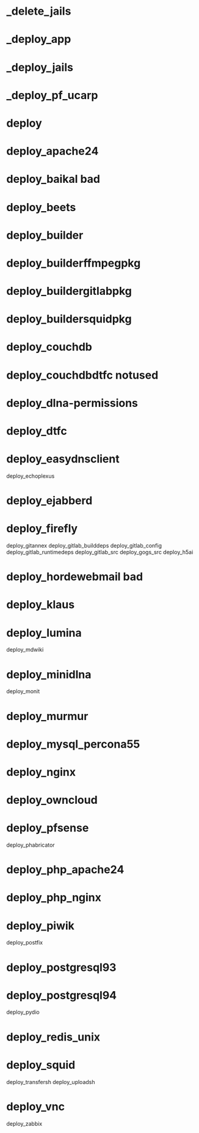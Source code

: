 # _delete_jails
# _deploy_app
# _deploy_jails
# _deploy_pf_ucarp
# deploy
# deploy_apache24
# deploy_baikal             bad
# deploy_beets
# deploy_builder
# deploy_builderffmpegpkg
# deploy_buildergitlabpkg
# deploy_buildersquidpkg
# deploy_couchdb
# deploy_couchdbdtfc        notused
# deploy_dlna-permissions
# deploy_dtfc
# deploy_easydnsclient
deploy_echoplexus
# deploy_ejabberd
# deploy_firefly
deploy_gitannex
deploy_gitlab_builddeps
deploy_gitlab_config
deploy_gitlab_runtimedeps
deploy_gitlab_src
deploy_gogs_src
deploy_h5ai
# deploy_hordewebmail       bad
# deploy_klaus
# deploy_lumina
deploy_mdwiki
# deploy_minidlna
deploy_monit
# deploy_murmur
# deploy_mysql_percona55
# deploy_nginx
# deploy_owncloud
# deploy_pfsense
deploy_phabricator
# deploy_php_apache24
# deploy_php_nginx
# deploy_piwik
deploy_postfix
# deploy_postgresql93
# deploy_postgresql94
deploy_pydio
# deploy_redis_unix
# deploy_squid
deploy_transfersh
deploy_uploadsh
# deploy_vnc
deploy_zabbix
